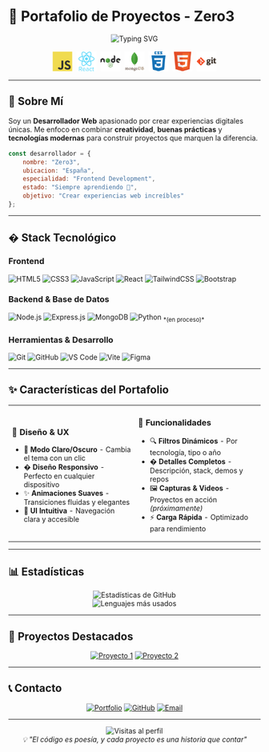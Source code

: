 # 🎨 Portafolio de Proyectos - Zero3

<div align="center">
  <img src="https://readme-typing-svg.herokuapp.com?font=Fira+Code&weight=500&size=28&pause=1000&color=2F81F7&center=true&vCenter=true&width=600&lines=¡Hola!+Soy+Desarrollador+Web;Creando+experiencias+digitales;Siempre+aprendiendo+algo+nuevo" alt="Typing SVG" />
</div>

<br>

<div align="center">
  <img src="https://github.com/devicons/devicon/blob/master/icons/javascript/javascript-original.svg" title="JavaScript" alt="JavaScript" width="40" height="40"/>&nbsp;
  <img src="https://github.com/devicons/devicon/blob/master/icons/react/react-original-wordmark.svg" title="React" alt="React" width="40" height="40"/>&nbsp;
  <img src="https://github.com/devicons/devicon/blob/master/icons/nodejs/nodejs-original-wordmark.svg" title="NodeJS" alt="NodeJS" width="40" height="40"/>&nbsp;
  <img src="https://github.com/devicons/devicon/blob/master/icons/mongodb/mongodb-original-wordmark.svg" title="MongoDB" alt="MongoDB" width="40" height="40"/>&nbsp;
  <img src="https://github.com/devicons/devicon/blob/master/icons/css3/css3-plain-wordmark.svg" title="CSS3" alt="CSS" width="40" height="40"/>&nbsp;
  <img src="https://github.com/devicons/devicon/blob/master/icons/html5/html5-original.svg" title="HTML5" alt="HTML" width="40" height="40"/>&nbsp;
  <img src="https://github.com/devicons/devicon/blob/master/icons/git/git-original-wordmark.svg" title="Git" alt="Git" width="40" height="40"/>
</div>

---

## 👋 Sobre Mí

Soy un **Desarrollador Web** apasionado por crear experiencias digitales únicas. Me enfoco en combinar **creatividad**, **buenas prácticas** y **tecnologías modernas** para construir proyectos que marquen la diferencia.

```javascript
const desarrollador = {
    nombre: "Zero3",
    ubicacion: "España",
    especialidad: "Frontend Development",
    estado: "Siempre aprendiendo 🚀",
    objetivo: "Crear experiencias web increíbles"
};
```

---

## �️ Stack Tecnológico

### Frontend
<div align="left">
  <img src="https://img.shields.io/badge/HTML5-E34F26?style=for-the-badge&logo=html5&logoColor=white" alt="HTML5"/>
  <img src="https://img.shields.io/badge/CSS3-1572B6?style=for-the-badge&logo=css3&logoColor=white" alt="CSS3"/>
  <img src="https://img.shields.io/badge/JavaScript-F7DF1E?style=for-the-badge&logo=javascript&logoColor=black" alt="JavaScript"/>
  <img src="https://img.shields.io/badge/React-20232A?style=for-the-badge&logo=react&logoColor=61DAFB" alt="React"/>
  <img src="https://img.shields.io/badge/Tailwind_CSS-38B2AC?style=for-the-badge&logo=tailwind-css&logoColor=white" alt="TailwindCSS"/>
  <img src="https://img.shields.io/badge/Bootstrap-563D7C?style=for-the-badge&logo=bootstrap&logoColor=white" alt="Bootstrap"/>
</div>

### Backend & Base de Datos
<div align="left">
  <img src="https://img.shields.io/badge/Node.js-43853D?style=for-the-badge&logo=node.js&logoColor=white" alt="Node.js"/>
  <img src="https://img.shields.io/badge/Express.js-404D59?style=for-the-badge" alt="Express.js"/>
  <img src="https://img.shields.io/badge/MongoDB-4EA94B?style=for-the-badge&logo=mongodb&logoColor=white" alt="MongoDB"/>
  <img src="https://img.shields.io/badge/Python-3776AB?style=for-the-badge&logo=python&logoColor=white" alt="Python"/> <sub>*(en proceso)*</sub>
</div>

### Herramientas & Desarrollo
<div align="left">
  <img src="https://img.shields.io/badge/Git-F05032?style=for-the-badge&logo=git&logoColor=white" alt="Git"/>
  <img src="https://img.shields.io/badge/GitHub-100000?style=for-the-badge&logo=github&logoColor=white" alt="GitHub"/>
  <img src="https://img.shields.io/badge/VS_Code-0078D4?style=for-the-badge&logo=visual%20studio%20code&logoColor=white" alt="VS Code"/>
  <img src="https://img.shields.io/badge/Vite-646CFF?style=for-the-badge&logo=vite&logoColor=white" alt="Vite"/>
  <img src="https://img.shields.io/badge/Figma-F24E1E?style=for-the-badge&logo=figma&logoColor=white" alt="Figma"/>
</div>

---

## ✨ Características del Portafolio

<table>
<tr>
<td width="50%">

### 🎨 **Diseño & UX**
- 🌙 **Modo Claro/Oscuro** - Cambia el tema con un clic
- � **Diseño Responsivo** - Perfecto en cualquier dispositivo  
- ✨ **Animaciones Suaves** - Transiciones fluidas y elegantes
- 🎯 **UI Intuitiva** - Navegación clara y accesible

</td>
<td width="50%">

### 🚀 **Funcionalidades**
- 🔍 **Filtros Dinámicos** - Por tecnología, tipo o año
- � **Detalles Completos** - Descripción, stack, demos y repos
- 🖼️ **Capturas & Videos** - Proyectos en acción *(próximamente)*
- ⚡ **Carga Rápida** - Optimizado para rendimiento

</td>
</tr>
</table>

---

## 📊 Estadísticas

<div align="center">
  <img src="https://github-readme-stats.vercel.app/api?username=Zero3-web&show_icons=true&theme=radical&hide_border=true&bg_color=0d1117" alt="Estadísticas de GitHub" />
</div>

<div align="center">
  <img src="https://github-readme-stats.vercel.app/api/top-langs/?username=Zero3-web&layout=compact&theme=radical&hide_border=true&bg_color=0d1117" alt="Lenguajes más usados" />
</div>

---

## 🚀 Proyectos Destacados

<div align="center">
  <a href="#"><img src="https://github-readme-stats.vercel.app/api/pin/?username=Zero3-web&repo=proyecto1&theme=radical&hide_border=true&bg_color=0d1117" alt="Proyecto 1" /></a>
  <a href="#"><img src="https://github-readme-stats.vercel.app/api/pin/?username=Zero3-web&repo=proyecto2&theme=radical&hide_border=true&bg_color=0d1117" alt="Proyecto 2" /></a>
</div>

---

## 📞 Contacto

<div align="center">

[![Portfolio](https://img.shields.io/badge/Portfolio-255E63?style=for-the-badge&logo=About.me&logoColor=white)](https://zerotech.shop)
[![GitHub](https://img.shields.io/badge/GitHub-100000?style=for-the-badge&logo=github&logoColor=white)](https://github.com/Zero3-web)
[![Email](https://img.shields.io/badge/Email-D14836?style=for-the-badge&logo=gmail&logoColor=white)](mailto:socialbg365@proton.me)

</div>

---

<div align="center">
  <img src="https://komarev.com/ghpvc/?username=Zero3-web&color=blueviolet&style=for-the-badge" alt="Visitas al perfil" />
</div>

<div align="center">
  <i>💡 "El código es poesía, y cada proyecto es una historia que contar"</i>
</div>
